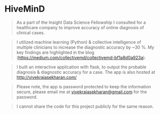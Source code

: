 # HiveMinD
> As a part of the Insight Data Science Fellowship I consulted for a healthcare company to improve accuracy of online diagnosis of clinical cases.

> I utilized machine learning (Python) & collective intelligence of multiple clinicians to increase the diagnostic accuracy by ~30 %.  My key findings are highlighted in the blog (https://medium.com/collectivemd/collectivemd-bf1a8d0a923a).

> I built an interactive application with flask, to output the probable diagnosis & diagnostic accuracy for a case. The app is also hosted at http://vivekrajasekharan.com/

> Please note, the app is password protected to keep the information secure, please email me at vivekrajasekharan@gmail.com for the password.

> I cannot share the code for this project publicly for the same reason.
